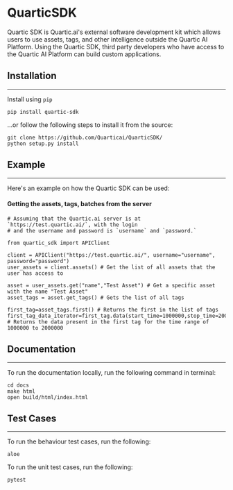 # QuarticSDK

Quartic SDK is Quartic.ai's external software development kit which allows users to use assets, tags, and other intelligence outside the Quartic AI Platform. Using the Quartic SDK, third party developers who have access to the Quartic AI Platform can build custom applications.

## Installation
---
Install using `pip`

```
pip install quartic-sdk
```
...or follow the following steps to install it from the source:
```
git clone https://github.com/Quarticai/QuarticSDK/
python setup.py install
```

## Example
---
Here's an example on how the Quartic SDK can be used:

#### Getting the assets, tags, batches from the server
```
# Assuming that the Quartic.ai server is at `https://test.quartic.ai/`, with the login
# and the username and password is `username` and `password.`

from quartic_sdk import APIClient

client = APIClient("https://test.quartic.ai/", username="username", password="password")
user_assets = client.assets() # Get the list of all assets that the user has access to

asset = user_assets.get("name","Test Asset") # Get a specific asset with the name "Test Asset"
asset_tags = asset.get_tags() # Gets the list of all tags

first_tag=asset_tags.first() # Returns the first in the list of tags
first_tag_data_iterator=first_tag.data(start_time=1000000,stop_time=2000000) # Returns the data present in the first tag for the time range of 1000000 to 2000000

```

## Documentation
---
To run the documentation locally, run the following command in terminal:
```
cd docs
make html
open build/html/index.html
```

## Test Cases
---
To run the behaviour test cases, run the following:
```
aloe
```
To run the unit test cases, run the following:
```
pytest
```

